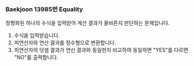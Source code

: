 ### Baekjoon 13985번 Equality

정형화된 하나의 수식을 입력받아 계산 결과가 올바른지 판단하는 문제입니다.

1. 수식을 입력받습니다.
2. 피연산자와 연산 결과를 정수형으로 변환합니다.
3. 피연산자의 덧셈 결과가 연산 결과와 동일한지 비교하여 동일하면 "YES"를 다르면 "NO"를 출력합니다.